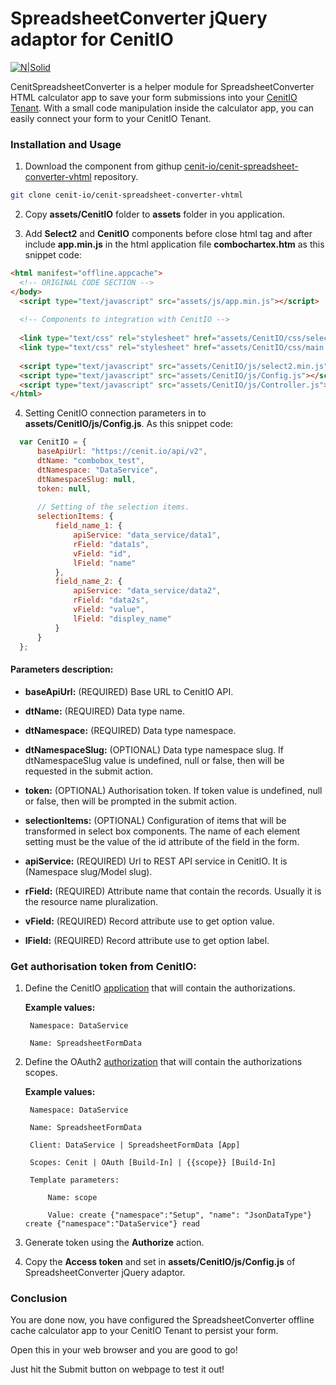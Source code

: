 # SpreadsheetConverter jQuery adaptor for CenitIO

[![N|Solid](http://www.spreadsheetconverter.com/wp-content/uploads/2013/08/logo.png)](http://www.spreadsheetconverter.com)

CenitSpreadsheetConverter is a helper module for SpreadsheetConverter HTML calculator app to save your form submissions into 
your [CenitIO Tenant](https://cenit.io/). With a small code manipulation inside the calculator app, you can easily connect 
your form to your CenitIO Tenant.

### Installation and Usage

1. Download the component from githup [cenit-io/cenit-spreadsheet-converter-vhtml](https://githup.com/cenit-io/cenit-spreadsheet-converter-vhtml) repository.

```sh
git clone cenit-io/cenit-spreadsheet-converter-vhtml
```

2. Copy **assets/CenitIO** folder to **assets** folder in you application.

3. Add **Select2** and **CenitIO** components before close html tag and after include **app.min.js** in the 
   html application file **combochartex.htm** as this snippet code:
 
```html
<html manifest="offline.appcache">
  <!-- ORIGINAL CODE SECTION -->
</body>
  <script type="text/javascript" src="assets/js/app.min.js"></script>
  
  <!-- Components to integration with CenitIO -->
  
  <link type="text/css" rel="stylesheet" href="assets/CenitIO/css/select2.min.css"/>
  <link type="text/css" rel="stylesheet" href="assets/CenitIO/css/main.css"/>
  
  <script type="text/javascript" src="assets/CenitIO/js/select2.min.js"></script>
  <script type="text/javascript" src="assets/CenitIO/js/Config.js"></script>
  <script type="text/javascript" src="assets/CenitIO/js/Controller.js"></script>
</html>
```
 
4. Setting CenitIO connection parameters in to **assets/CenitIO/js/Config.js**. As this snippet code:

```javascript
  var CenitIO = {
      baseApiUrl: "https://cenit.io/api/v2",
      dtName: "combobox_test",
      dtNamespace: "DataService",
      dtNamespaceSlug: null,
      token: null,
      
      // Setting of the selection items.
      selectionItems: {                           
          field_name_1: {                           
              apiService: "data_service/data1",
              rField: "data1s",
              vField: "id",
              lField: "name"
          },
          field_name_2: {                           
              apiService: "data_service/data2",
              rField: "data2s",
              vField: "value",
              lField: "displey_name"
          }
      }
  };
```

#### Parameters description:

* **baseApiUrl:**       (REQUIRED) Base URL to CenitIO API.
* **dtName:**           (REQUIRED) Data type name.
* **dtNamespace:**      (REQUIRED) Data type namespace.
* **dtNamespaceSlug:**  (OPTIONAL) Data type namespace slug. If dtNamespaceSlug value is undefined, null or false, 
                                   then will be requested in the submit action.
* **token:**            (OPTIONAL) Authorisation token. If token value is undefined, null or false, then will be 
                                   prompted in the submit action.
                                  
* **selectionItems:**   (OPTIONAL) Configuration of items that will be transformed in select box components. The name of 
                                   each element setting must be the value of the id attribute of the field in the form.
* **apiService:**       (REQUIRED) Url to REST API service in CenitIO. It is (Namespace slug/Model slug).
* **rField:**           (REQUIRED) Attribute name that contain the records. Usually it is the resource name pluralization.
* **vField:**           (REQUIRED) Record attribute use to get option value.
* **lField:**           (REQUIRED) Record attribute use to get option label.
                             
                             
### Get authorisation token from CenitIO:

1. Define the CenitIO [application](https://cenit.io/application) that will contain the authorizations. 

    **Example values:**

        Namespace: DataService
        
        Name: SpreadsheetFormData

2. Define the OAuth2 [authorization](https://cenit.io/oauth2_authorization) that will contain the authorizations scopes. 

   **Example values:**

        Namespace: DataService
        
        Name: SpreadsheetFormData
        
        Client: DataService | SpreadsheetFormData [App]
        
        Scopes: Cenit | OAuth [Build-In] | {{scope}} [Build-In]
        
        Template parameters: 
        
            Name: scope 
            
            Value: create {"namespace":"Setup", "name": "JsonDataType"} create {"namespace":"DataService"} read

3. Generate token using the **Authorize** action.

4. Copy the **Access token** and set in **assets/CenitIO/js/Config.js** of SpreadsheetConverter jQuery adaptor.

### Conclusion

You are done now, you have configured the SpreadsheetConverter offline cache calculator app to your CenitIO Tenant 
to persist your form.

Open this in your web browser and you are good to go!

Just hit the Submit button on webpage to test it out!

